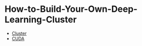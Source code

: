 # How-to-Build-Your-Own-Deep-Learning-Cluster

- [Cluster](https://github.com/kyaiooiayk/How-to-Build-Your-Own-Deep-Learning-Cluster/blob/main/Cluster.md)
- [CUDA](https://github.com/kyaiooiayk/How-to-Build-Your-Own-Deep-Learning-Cluster/blob/main/CUDA.md)
